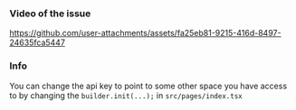 ### Video of the issue
https://github.com/user-attachments/assets/fa25eb81-9215-416d-8497-24635fca5447

### Info
You can change the api key to point to some other space you have access to by changing the `builder.init(...);` in `src/pages/index.tsx`

